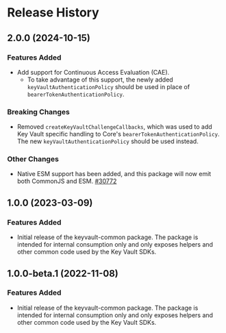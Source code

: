 # Release History

## 2.0.0 (2024-10-15)

### Features Added

- Add support for Continuous Access Evaluation (CAE).
  - To take advantage of this support, the newly added `keyVaultAuthenticationPolicy` should be used in place of `bearerTokenAuthenticationPolicy`.

### Breaking Changes

- Removed `createKeyVaultChallengeCallbacks`, which was used to add Key Vault specific handling to Core's `bearerTokenAuthenticationPolicy`. The new `keyVaultAuthenticationPolicy` should be used instead.

### Other Changes

- Native ESM support has been added, and this package will now emit both CommonJS and ESM. [#30772](https://github.com/Azure/azure-sdk-for-js/pull/30772)

## 1.0.0 (2023-03-09)

### Features Added

- Initial release of the keyvault-common package. The package is intended for internal consumption only and only exposes
  helpers and other common code used by the Key Vault SDKs.

## 1.0.0-beta.1 (2022-11-08)

### Features Added

- Initial release of the keyvault-common package. The package is intended for internal consumption only and only exposes
  helpers and other common code used by the Key Vault SDKs.
